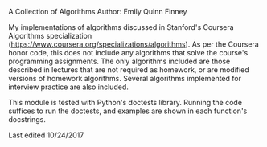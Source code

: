 A Collection of Algorithms
Author: Emily Quinn Finney

My implementations of algorithms discussed in Stanford's Coursera Algorithms 
specialization (https://www.coursera.org/specializations/algorithms). As per 
the Coursera honor code, this does not include any algorithms that solve the 
course's programming assignments. The only algorithms included are those 
described in lectures that are not required as homework, or are modified 
versions of homework algorithms. Several algorithms implemented for interview practice are also included.

This module is tested with Python's doctests library. Running the code suffices
to run the doctests, and examples are shown in each function's docstrings. 

Last edited 10/24/2017